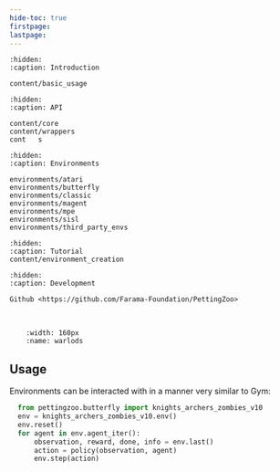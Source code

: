 ```yaml
---
hide-toc: true
firstpage:
lastpage:
---
```


```{toctree}
:hidden:
:caption: Introduction

content/basic_usage
```

```{toctree}
:hidden:
:caption: API

content/core
content/wrappers
cont   s
```

```{toctree}
:hidden:
:caption: Environments

environments/atari
environments/butterfly
environments/classic
environments/magent
environments/mpe
environments/sisl
environments/third_party_envs
```

```{toctree}
:hidden:
:caption: Tutorial
content/environment_creation
```

```{toctree}
:hidden:
:caption: Development

Github <https://github.com/Farama-Foundation/PettingZoo>

```

<br>

```{figure} environments/atari/atari_warlords.gif
    :width: 160px
    :name: warlods
```

## Usage

Environments can be interacted with in a manner very similar to Gym:

```python
  from pettingzoo.butterfly import knights_archers_zombies_v10
  env = knights_archers_zombies_v10.env()
  env.reset()
  for agent in env.agent_iter():
      observation, reward, done, info = env.last()
      action = policy(observation, agent)
      env.step(action)
```